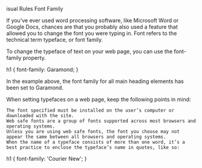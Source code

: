isual Rules
Font Family

If you’ve ever used word processing software, like Microsoft Word or Google Docs, chances are that you probably also used a feature that allowed you to change the font you were typing in. Font refers to the technical term typeface, or font family.

To change the typeface of text on your web page, you can use the font-family property.

h1 {
  font-family: Garamond;
}

In the example above, the font family for all main heading elements has been set to Garamond.

When setting typefaces on a web page, keep the following points in mind:

    The font specified must be installed on the user’s computer or downloaded with the site.
    Web safe fonts are a group of fonts supported across most browsers and operating systems.
    Unless you are using web safe fonts, the font you choose may not appear the same between all browsers and operating systems.
    When the name of a typeface consists of more than one word, it’s a best practice to enclose the typeface’s name in quotes, like so:

h1 {
  font-family: 'Courier New';
}
